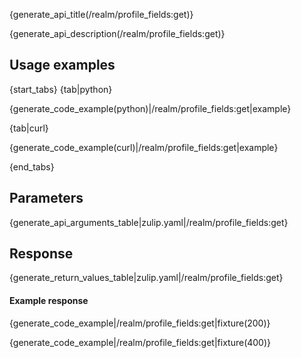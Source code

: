 {generate_api_title(/realm/profile_fields:get)}

{generate_api_description(/realm/profile_fields:get)}

## Usage examples

{start_tabs}
{tab|python}

{generate_code_example(python)|/realm/profile_fields:get|example}

{tab|curl}

{generate_code_example(curl)|/realm/profile_fields:get|example}

{end_tabs}

## Parameters

{generate_api_arguments_table|zulip.yaml|/realm/profile_fields:get}

## Response

{generate_return_values_table|zulip.yaml|/realm/profile_fields:get}


#### Example response

{generate_code_example|/realm/profile_fields:get|fixture(200)}

{generate_code_example|/realm/profile_fields:get|fixture(400)}
